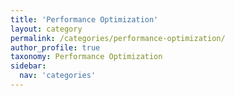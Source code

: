 ```yaml
---
title: 'Performance Optimization'
layout: category
permalink: /categories/performance-optimization/
author_profile: true
taxonomy: Performance Optimization
sidebar:
  nav: 'categories'
---
```

